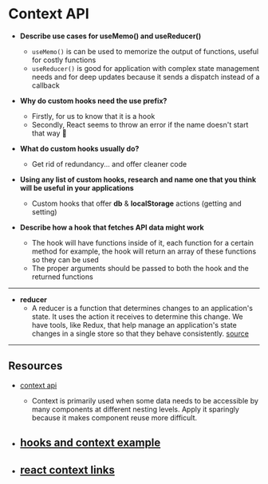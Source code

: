 # Context API

- **Describe use cases for useMemo() and useReducer()**
  - `useMemo()` is can be used to memorize the output of functions, useful for costly functions
  - `useReducer()` is good for application with complex state management needs and for deep updates because it sends a dispatch instead of a callback 

- **Why do custom hooks need the use prefix?**
  - Firstly, for us to know that it is a hook
  - Secondly, React seems to throw an error if the name doesn't start that way 🤷

- **What do custom hooks usually do?**
  - Get rid of redundancy... and offer cleaner code

- **Using any list of custom hooks, research and name one that you think will be useful in your applications**
  - Custom hooks that offer **db** & **localStorage** actions (getting and setting)

- **Describe how a hook that fetches API data might work**
  - The hook will have functions inside of it, each function for a certain method for example, the hook will return an array of these functions so they can be used
  - The proper arguments should be passed to both the hook and the returned functions


---

- **reducer**
  - A reducer is a function that determines changes to an application's state. It uses the action it receives to determine this change. We have tools, like Redux, that help manage an application's state changes in a single store so that they behave consistently. [source](https://css-tricks.com/understanding-how-reducers-are-used-in-redux/#:~:text=A%20reducer%20is%20a%20function,so%20that%20they%20behave%20consistently.)

---

## Resources

- [context api](https://reactjs.org/docs/context.html)
  - Context is primarily used when some data needs to be accessible by many components at different nesting levels. Apply it sparingly because it makes component reuse more difficult.



- [hooks and context example]()
  - 

- [react context links]()
  - 

